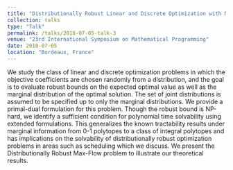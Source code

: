 ```yaml
---
title: "Distributionally Robust Linear and Discrete Optimization with Marginals"
collection: talks
type: "Talk"
permalink: /talks/2018-07-05-talk-3
venue: "23rd International Symposium on Mathematical Programming"
date: 2018-07-05
location: "Bordeaux, France"
---
```


We study the class of linear and discrete optimization problems in which the objective coefficients are chosen randomly from a distribution, and the goal is to evaluate robust bounds on the expected optimal value as well as the marginal distribution of the optimal solution. The set of joint distributions is assumed to be specified up to only the marginal distributions. We provide a primal-dual formulation for this problem. Though the robust bound is NP-hard, we identify a sufficient condition for polynomial time solvability using extended formulations. This generalizes the known tractability results under marginal information from 0-1 polytopes to a class of integral polytopes and has implications on the solvability of distributionally robust optimization problems in areas such as scheduling which we discuss. We present the Distributionally Robust Max-Flow problem to illustrate our theoretical results. 


